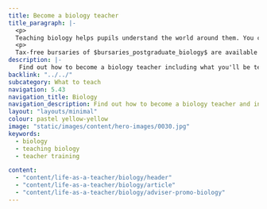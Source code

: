 ```yaml
---
title: Become a biology teacher
title_paragraph: |-
  <p>
  Teaching biology helps pupils understand the world around them. You can spark a passion for discovery, guiding students through the natural world, from the tiniest cells to vast ecosystems.</p>
  <p>
  Tax-free bursaries of $bursaries_postgraduate_biology$ are available for eligible trainee biology teachers.</p>
description: |-
   Find out how to become a biology teacher including what you'll be teaching and what funding is available to help you train.
backlink: "../../"
subcategory: What to teach
navigation: 5.43
navigation_title: Biology
navigation_description: Find out how to become a biology teacher and inspire children to fuel their passion for science.
layout: "layouts/minimal"
colour: pastel yellow-yellow
image: "static/images/content/hero-images/0030.jpg"
keywords:
  - biology
  - teaching biology
  - teacher training

content:
  - "content/life-as-a-teacher/biology/header"
  - "content/life-as-a-teacher/biology/article"
  - "content/life-as-a-teacher/biology/adviser-promo-biology"
---
```


